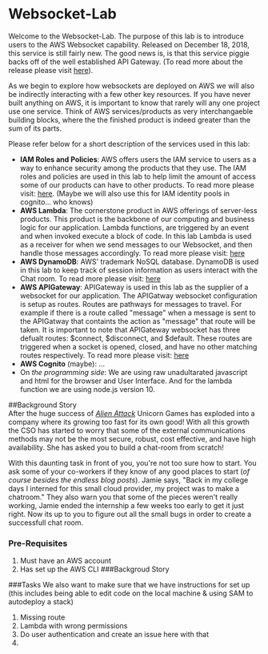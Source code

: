 # Websocket-Lab
Welcome to the Websocket-Lab. The purpose of this lab is to introduce users to the AWS Websocket capability.
Released on December 18, 2018, this service is still fairly new. The good news is, is that this service piggie
backs off of the well established API Gateway. (To read more about the release please visit [here](https://aws.amazon.com/blogs/compute/announcing-websocket-apis-in-amazon-api-gateway/)).

As we begin to explore how websockets are deployed on AWS we will also be indirectly interacting with a few other key resources. If you have never built
anything on AWS, it is important to know that rarely will any one project use one service. Think of AWS services/products as very interchangaeble building blocks, where the the finished product is indeed greater than the sum of its parts. 

Please refer below for a short description of the services used in this lab:
* **IAM Roles and Policies**: AWS offers users the IAM service to users as a way to enhance security among the products that they use.
The IAM roles and policies are used in this lab to help limit the amount of access some of our products can have to other products.
To read more please visit: [here](https://aws.amazon.com/iam/).
(Maybe we will also use this for IAM identity pools in cognito... who knows)
* **AWS Lambda**: The cornerstone product in AWS offerings of server-less products. This product is the backbone of our computing and business logic for our application. Lambda functions, are triggered by an event and when invoked execute a block of code. In this lab
Lambda is used as a receiver for when we send messages to our Websocket, and then handle those messages accordingly. 
To read more please visit: [here](https://aws.amazon.com/lambda/)
* **AWS DynamoDB**: AWS' trademark NoSQL database. DynamoDB is used in this lab to keep track of session information as users interact with 
the Chat room.
To read more please visit: [here](https://aws.amazon.com/dynamodb/)
* **AWS APIGateway**: APIGateway is used in this lab as the supplier of a websocket for our application. The APIGatway websocket configuration is setup as routes. Routes are pathways for messages to travel. For example if there is a route called "message" when
a message is sent to the APIGatway that containts the action as "message" that route will be taken. It is important to note that 
APIGateway websocket has three defualt routes: $connect, $disconnect, and $default. These routes are triggered when a socket is opened, closed, and have no other matching routes respectively.
To read more please visit: [here](https://aws.amazon.com/api-gateway/)
* **AWS Cognito** (maybe): ...
* On *the programming side*: We are using raw unadultarated javascript and html for the browser and User Interface. And for the lambda function we are using node.js version 10.

##Background Story  
After the huge success of *[Alien Attack](https://github.com/fabianmartins/alienattack.workshop)* Unicorn Games has exploded into a company where its growing too fast for its own good! With all this growth the CSO has started to worry that some of the external communications methods may not be the most secure, robust, cost effective, and have high availability. She has asked you to build a chat-room from scratch!

With this daunting task in front of you, you're not too sure how to start. You ask some of your co-workers if they know of any good places to start (*of course besides the endless blog posts*). Jamie says, "Back in my college days I interned for this small cloud provider, my project was to make a chatroom." They also warn you that some of the pieces weren't really working, Jamie ended the internship a few weeks too early to get it just right. Now its up to you to figure out all the small bugs in order to create a successfull chat room.

### Pre-Requisites
1. Must have an AWS account
2. Has set up the AWS CLI
###Backgroud Story

###Tasks
We also want to make sure that we have instructions for set up
(this includes being able to edit code on the local machine & 
using SAM to autodeploy a stack)
1. Missing route
2. Lambda with wrong permissions
3. Do user authentication and create an issue here with that
4.